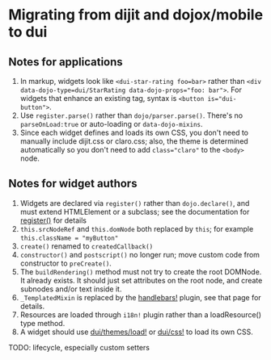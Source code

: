 # Migrating from dijit and dojox/mobile to dui

## Notes for applications
1. In markup, widgets look like `<dui-star-rating foo=bar>` rather than
	`<div data-dojo-type=dui/StarRating data-dojo-props="foo: bar">`.
	For widgets that enhance an existing tag, syntax is `<button is="dui-button">`.
2. Use `register.parse()` rather than `dojo/parser.parse()`.  There's no `parseOnLoad:true` or auto-loading
	or `data-dojo-mixins`.
3. Since each widget defines and loads its own CSS, you don't need to manually include dijit.css or claro.css;
   also, the theme is determined automatically so you don't need to add `class="claro"` to the `<body>` node.

## Notes for widget authors

1. Widgets are declared via `register()` rather than `dojo.declare()`, and must extend HTMLElement or a subclass;
   see the documentation for [register()](register.md) for details
2. `this.srcNodeRef` and `this.domNode` both replaced by `this`; for example `this.className = "myButton"`
3. `create()` renamed to `createdCallback()`
4. `constructor()` and `postscript()` no longer run; move custom code from constructor
	to `preCreate()`.
5. The `buildRendering()` method must not try to create the root DOMNode.  It already exists.
   It should just set attributes on the root node, and create subnodes and/or text inside it.
6. `_TemplatedMixin` is replaced by the [handlebars!](handlebars.md) plugin, see that page for details.
7. Resources are loaded through `i18n!` plugin rather than a loadResource() type method.
8. A widget should use [dui/themes/load!](load.md) or [dui/css!](css.md) to load its own CSS.

TODO: lifecycle, especially custom setters
